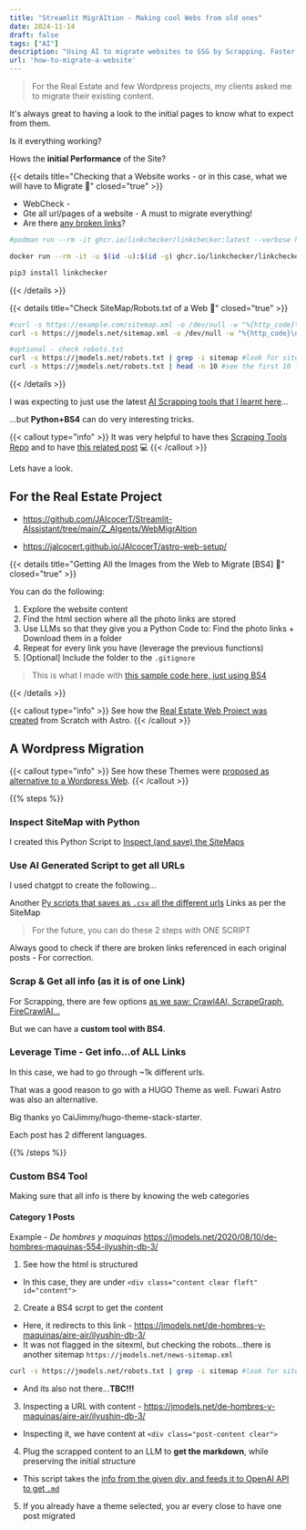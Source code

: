 ```yaml
---
title: "Streamlit MigrAItion - Making cool Webs from old ones"
date: 2024-11-14
draft: false
tags: ["AI"]
description: "Using AI to migrate websites to SSG by Scrapping. Faster, Cooler and Cleaner."
url: 'how-to-migrate-a-website'
---
```


> For the Real Estate and few Wordpress projects, my clients asked me to migrate their existing content.

It's always great to having a look to the initial pages to know what to expect from them.

Is it everything working?

Hows the **initial Performance** of the Site?

{{< details title="Checking that a Website works - or in this case, what we will have to Migrate 📌" closed="true" >}}

* WebCheck - 
* Gte all url/pages of a website - A must to migrate everything!
* Are there [any broken links](https://fossengineer.com/nextjs-ssg/#do-i-got-any-broken-links)?

```sh
#podman run --rm -it ghcr.io/linkchecker/linkchecker:latest --verbose https://fossengineer.com > linkchecker_output.txt

docker run --rm -it -u $(id -u):$(id -g) ghcr.io/linkchecker/linkchecker:latest --verbose https://www.jmodels.net

pip3 install linkchecker
```

{{< /details >}}

{{< details title="Check SiteMap/Robots.txt of a Web 📌" closed="true" >}}

```sh
#curl -s https://example.com/sitemap.xml -o /dev/null -w "%{http_code}\n"
curl -s https://jmodels.net/sitemap.xml -o /dev/null -w "%{http_code}\n" #hugo paper mod has it

#optional - check robots.txt
curl -s https://jmodels.net/robots.txt | grep -i sitemap #look for sitemap direction
curl -s https://jmodels.net/robots.txt | head -n 10 #see the first 10 lines
```

{{< /details >}}

I was expecting to just use the latest [AI Scrapping tools that I learnt here](https://jalcocert.github.io/JAlcocerT/scrap-and-chat-with-the-web/)...

...but **Python+BS4** can do very interesting tricks.

{{< callout type="info" >}}
It was very helpful to have thes [Scraping Tools Repo](https://github.com/JAlcocerT/Scrap_Tools) and to have [this related post](https://jalcocert.github.io/JAlcocerT/scrap-and-chat-with-the-web/) 💻 
{{< /callout >}}

Lets have a look.


## For the Real Estate Project

* https://github.com/JAlcocerT/Streamlit-AIssistant/tree/main/Z_AIgents/WebMigrAItion

* https://jalcocert.github.io/JAlcocerT/astro-web-setup/

{{< details title="Getting All the Images from the Web to Migrate [BS4] 📌" closed="true" >}}

You can do the following:

1. Explore the website content
2. Find the html section where all the photo links are stored
3. Use LLMs so that they give you a Python Code to: Find the photo links + Download them in a folder
4. Repeat for every link you have (leverage the previous functions)
5. [Optional] Include the folder to the `.gitignore`


> This is what I made with [this sample code here, just using BS4](https://github.com/JAlcocerT/Streamlit-AIssistant/blob/main/Z_AIgents/WebMigrAItion/OpenAI_MigrateWebInfo_v2.py)

{{< /details >}}


{{< callout type="info" >}}
See how the [Real Estate Web Project was created](https://jalcocert.github.io/JAlcocerT/astro-web-setup/) from Scratch with Astro.
{{< /callout >}}

## A Wordpress Migration

{{< callout type="info" >}}
See how these Themes were [proposed as alternative to a Wordpress Web](https://jalcocert.github.io/JAlcocerT/wordpress-migration-to-ssg/).
{{< /callout >}}

{{% steps %}}

### Inspect SiteMap with Python

I created this Python Script to [Inspect (and save) the SiteMaps](https://github.com/JAlcocerT/Streamlit-AIssistant/blob/main/Z_AIgents/WebMigrAItion/GetUrls/check_sitemapv1.py)

### Use AI Generated Script to get all URLs

I used chatgpt to create the following...

Another [Py scripts that saves as `.csv` all the different urls](https://github.com/JAlcocerT/Streamlit-AIssistant/blob/main/Z_AIgents/WebMigrAItion/GetUrls/check_sitemapv3_geturls.py) Links as per the SiteMap

> For the future, you can do these 2 steps with ONE SCRIPT

Always good to check if there are broken links referenced in each original posts - For correction.

### Scrap & Get all info (as it is of one Link)

For Scrapping, there are few options [as we saw: Crawl4AI, ScrapeGraph, FireCrawlAI...](https://jalcocert.github.io/JAlcocerT/scrap-and-chat-with-the-web/)

But we can have a **custom tool with BS4**.


### Leverage Time - Get info...of ALL Links

In this case, we had to go through ~1k different urls.

That was a good reason to go with a HUGO Theme as well. Fuwari Astro was also an alternative.

Big thanks yo CaiJimmy/hugo-theme-stack-starter.

Each post has 2 different languages.

{{% /steps %}}

### Custom BS4 Tool

Making sure that all info is there by knowing the web categories

#### Category 1 Posts

Example - *De hombres y maquinas* <https://jmodels.net/2020/08/10/de-hombres-maquinas-554-ilyushin-db-3/>

1) See how the html is structured
* In this case, they are under `<div class="content clear fleft" id="content">`
2) Create a BS4 scrpt to get the content
* Here, it redirects to this link - https://jmodels.net/de-hombres-y-maquinas/aire-air/ilyushin-db-3/
* It was not flagged in the sitexml, but checking the robots...there is another sitemap `https://jmodels.net/news-sitemap.xml`

```sh
curl -s https://jmodels.net/robots.txt | grep -i sitemap #look for sitemap direction
```

* And its also not there...**TBC!!!**

3) Inspecting a URL with content - https://jmodels.net/de-hombres-y-maquinas/aire-air/ilyushin-db-3/
* Inspecting it, we have content at `<div class="post-content clear">`

4) Plug the scrapped content to an LLM to **get the markdown**, while preserving the initial structure
* This script takes the [info from the given div, and feeds it to OpenAI API to get `.md`](https://github.com/JAlcocerT/Streamlit-AIssistant/blob/main/Z_AIgents/WebMigrAItion/Fetch_Post_Info/get_postwithcontent_openai_v2a.py)
5) If you already have a theme selected, you ar every close to have one post migrated